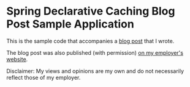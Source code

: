 # Spring Declarative Caching Blog Post Sample Application

This is the sample code that accompanies a [blog post](https://consartist.com/2024/06/25/spring-cacheable.html) that I wrote.

The blog post was also published (with permission) [on my employer's website](https://www.solutionstreet.com/blog/2024/08/21/spring-declarative-caching/).

Disclaimer: My views and opinions are my own and do not necessarily reflect those of my employer.